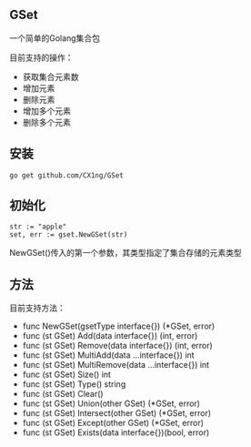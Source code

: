 GSet
---
一个简单的Golang集合包

目前支持的操作：
+ 获取集合元素数
+ 增加元素
+ 删除元素
+ 增加多个元素
+ 删除多个元素

安装
-----
    go get github.com/CX1ng/GSet

初始化
-----
    str := "apple"
    set, err := gset.NewGSet(str)
NewGSet()传入的第一个参数，其类型指定了集合存储的元素类型

方法
----
目前支持方法：
* func NewGSet(gsetType interface{}) (*GSet, error) 
* func (st GSet) Add(data interface{}) (int, error)
* func (st GSet) Remove(data interface{}) (int, error)
* func (st GSet) MultiAdd(data ...interface{}) int
* func (st GSet) MultiRemove(data ...interface{}) int
* func (st GSet) Size() int
* func (st GSet) Type() string
* func (st GSet) Clear()
* func (st GSet) Union(other GSet) (*GSet, error)
* func (st GSet) Intersect(other GSet) (*GSet, error)
* func (st GSet) Except(other GSet) (*GSet, error)
* func (st GSet) Exists(data interface{})(bool, error)

